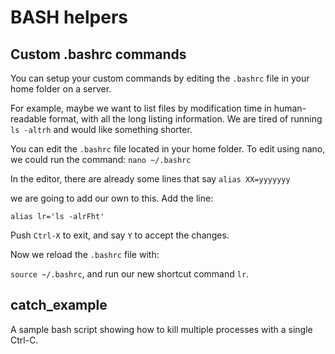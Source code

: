# BASH helpers

## Custom .bashrc commands
You can setup your custom commands by editing the ```.bashrc``` file in your home folder on a server.

For example, maybe we want to list files by modification time in human-readable format, with all the long listing information.
We are tired of running ```ls -altrh``` and would like something shorter.

You can edit the ```.bashrc``` file located in your home folder.
To edit using nano, we could run the command:
```nano ~/.bashrc```

In the editor, there are already some lines that say
```alias XX=yyyyyyy```

we are going to add our own to this. Add the line:

```alias lr='ls -alrFht'```

Push ```Ctrl-X``` to exit, and say ```Y``` to accept the changes.

Now we reload the ```.bashrc``` file with:

```source ~/.bashrc```, and run our new shortcut command ```lr```.


## catch_example
A sample bash script showing how to kill multiple processes with a single Ctrl-C.

